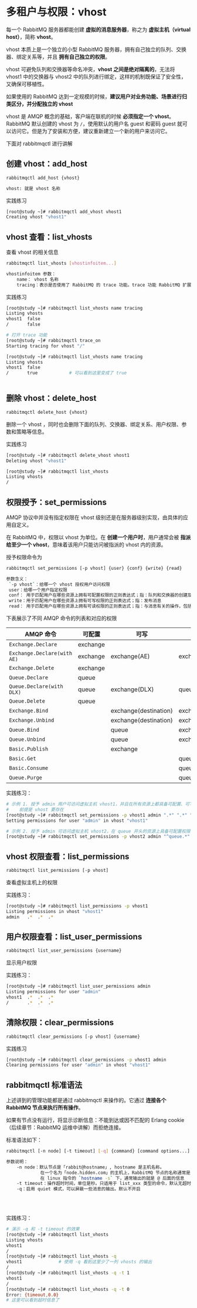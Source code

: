 # 多租户与权限：vhost

每一个 RabbitMQ 服务器都能创建  **虚拟的消息服务器**，称之为 **虚拟主机（virtual host）**，简称 **vhost**。

vhost 本质上是一个独立的小型 RabbitMQ 服务器，拥有自己独立的队列、交换器、绑定关系等，并且 **拥有自己独立的权限**。

vhost 可避免队列和交换器等命名冲突，**vhost 之间是绝对隔离的**，无法将 vhost1 中的交换器与 vhost2 中的队列进行绑定，这样的机制既保证了安全性，又确保可移植性。

如果使用的 RabbitMQ 达到一定规模的时候，**建议用户对业务功能、场景进行归类区分，并分配独立的 vhost**

vhost 是 AMQP 概念的基础，客户端在联机的时候 **必须指定一个 vhost**。RabbitMQ 默认创建的  vhost 为 `/`，使用默认的用户名  guest 和密码 guest 就可以访问它。但是为了安装和方便，建议重新建立一个新的用户来访问它。

下面对 rabbitmqctl 进行讲解

## 创建 vhost：add_host

```bash
rabbitmqctl add_host {vhost}

vhost: 就是 vhost 名称
```

实践练习

```bash
[root@study ~]# rabbitmqctl add_vhost vhost1
Creating vhost "vhost1"
```

## vhost 查看：list_vhosts

查看 vhost 的相关信息

```bash
rabbitmqctl list_vhosts [vhostinfoitem...]

vhostinfoitem 参数：
	name： vhost 名称
	tracing：表示是否使用了 RabbitMQ 的 trace 功能。trace 功能 RabbitMQ 扩展中讲解
```

实践练习

```bash
[root@study ~]# rabbitmqctl list_vhosts name tracing
Listing vhosts
vhost1	false
/	    false

# 打开 trace 功能
[root@study ~]# rabbitmqctl trace_on
Starting tracing for vhost "/"

[root@study ~]# rabbitmqctl list_vhosts name tracing
Listing vhosts
vhost1	false
/	    true			# 可以看到这里变成了 true
	
```

## 删除 vhost：delete_host

```bash
rabbitmqctl delete_host {vhost}
```

删除一个 vhost ，同时也会删除下面的队列、交换器、绑定关系、用户权限、参数和策略等信息。

实践练习

```bash
[root@study ~]# rabbitmqctl delete_vhost vhost1
Deleting vhost "vhost1"

[root@study ~]# rabbitmqctl list_vhosts
Listing vhosts
/
```

## 权限授予：set_permissions

AMQP 协议中并没有指定权限在 vhost 级别还是在服务器级别实现，由具体的应用自定义。

在 RabbitMQ 中，权限以 vhost 为单位。在 **创建一个用户时**，用户通常会被 **指派给至少一个 vhost**，意味着该用户只能访问被指派的 vhost 内的资源。

授予权限命令为

```bash
rabbitmqctl set_permissions [-p vhost] {user} {conf} {write} {read}

参数含义：
 `-p vhost`：给哪一个 vhost 授权用户访问权限
 user：给哪一个用户指定权限
 conf： 用于匹配用户在哪些资源上拥有可配置权限的正则表达式；指：队列和交换器的创建及删除之类的操作
 write：用于匹配用户在哪些资源上拥有可写权限的正则表达式；指：发布消息
 read： 用于匹配用户在哪些资源上拥有可读权限的正则表达式；指：与消息有关的操作，包括读取消息及清空整个队列等
```

下表展示了不同 AMQP 命令的列表和对应的权限

| AMQP 命令                   | 可配置   | 可写                  | 可读             |
| --------------------------- | -------- | --------------------- | ---------------- |
| `Exchange.Declare`          | exchange |                       |                  |
| `Exchange.Declare(with AE)` | exchange | exchange(AE)          | exchange         |
| `Exchange.Delete`           | exchange |                       |                  |
| `Queue.Declare`             | queue    |                       |                  |
| `Queue.Declare(with DLX)`   | queue    | exchange(DLX)         | queue            |
| `Queue.Delete`              | queue    |                       |                  |
| `Exchange.Bind`             |          | exchange(destination) | exchange(source) |
| `Exchange.Unbind`           |          | exchange(destination) | exchange(source) |
| `Queue.Bind`                |          | queue                 | exchange         |
| `Queue.Unbind`              |          | queue                 | exchange         |
| `Basic.Publish`             |          | exchange              |                  |
| `Basic.Get`                 |          |                       | queue            |
| `Basic.Consume`             |          |                       | queue            |
| `Queue.Purge`               |          |                       | queue            |

实践练习：

```bash
# 示例 1. 授予 admin 用户可访问虚拟主机 vhost1，并且在所有资源上都具备可配置、可写、可读的权限
# 	 前提是 vhost 要存在
[root@study ~]# rabbitmqctl set_permissions -p vhost1 admin ".*" ".*" ".*"
Setting permissions for user "admin" in vhost "vhost1"

# 示例 2. 授予 admin 可访问虚拟主机 vhost2，在 queue 开头的资源上具备可配置权限，并在所有资源上拥有可写、可读权限
[root@study ~]# rabbitmqctl set_permissions -p vhost2 admin "^queue.*" ".*" ".*"
```

## vhost 权限查看：list_permissions

```bash
rabbitmqctl list_permissions [-p vhost]
```

查看虚拟主机上的权限

实践练习：

```bash
[root@study ~]# rabbitmqctl list_permissions -p vhost1
Listing permissions in vhost "vhost1"
admin	.*	.*	.*
```



## 用户权限查看：list_user_permissions

```bash
rabbitmqctl list_user_permissions {username}
```

显示用户权限

实践练习：

```bash
[root@study ~]# rabbitmqctl list_user_permissions admin
Listing permissions for user "admin"
vhost1	.*	.*	.*
/		.*	.*	.*
```

## 清除权限：clear_permissions

```bash
rabbitmqctl clear_permissions [-p vhost] {username}
```

实践练习

```bash
[root@study ~]# rabbitmqctl clear_permissions -p vhost1 admin
Clearing permissions for user "admin" in vhost "vhost1"
```

## rabbitmqctl 标准语法

上述讲到的管理功能都是通过 rabbitmqctl 来操作的。它通过 **连接各个 RabbitMQ 节点来执行所有操作**。

如果有节点没有运行，将显示诊断信息：不能到达或因不匹配的 Erlang cookie（后续章节：RabbitMQ 运维中讲解）而拒绝连接。

标准语法如下：

```bash
rabbitmqctl [-n node] [-t timeout] [-q] {command} [command options...]

参数说明：
	-n node：默认节点是「rabbit@hostname」, hostname 是主机名称。
		     在一个名为「node.hidden.com」的主机上，RabbitMQ 节点的名称通常是 rabbit@node (除非是 RABBITMQ_NODENAME 参数在启动时被设置了自定义的值)
		     在 linux 指令的 `hostname -s` 下，通常输出的就是 @ 后面的信息
	-t timeout：操作超时时间，单位是秒。只适用于 list_xxx 类型的命令，默认无超时
	-q：启用 quiet 模式，可以屏蔽一些消息的输出。默认不开启
	
```

​	

实践练习：

```bash
# 演示 -q 和 -t timeout 的效果
[root@study ~]# rabbitmqctl list_vhosts
Listing vhosts
vhost1
/
[root@study ~]# rabbitmqctl list_vhosts -q
vhost1				# 使用 -q 看到这里少了一列 vhosts 的输出
/
[root@study ~]# rabbitmqctl list_vhosts -q -t 1
vhost1
/
[root@study ~]# rabbitmqctl list_vhosts -q -t 0
Error: {timeout,0.0}
# 这里可以看到超时信息了

```

